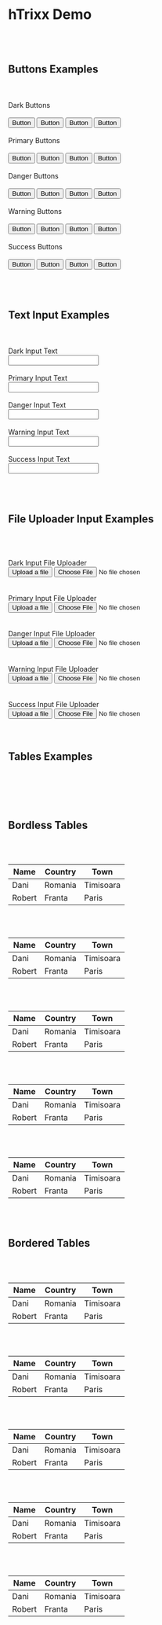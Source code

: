 <html>

<head>
    <link rel="stylesheet" href="F:/Darco/Framework/Htrixx/hTrixx.css">
    <link href="https://fonts.googleapis.com/css?family=Dancing+Script" rel="stylesheet">
    <link href="https://fonts.googleapis.com/css?family=Marck+Script" rel="stylesheet">
</head>

<body>
    <div class="km12 h-center-text">
        <h1>hTrixx Demo</h1>
    </div>
    <div class="km12 h-center-text">
        <div class="km4">
            <br>
            <br>
            <div class="h-center-text">
                <h2>Buttons Examples</h2>
            </div>
            <br>
            <br>
            <label class="h-black ">Dark Buttons</label>
            <br>
            <br>
            <button class="h-btn-dark-rev">Button</button>
            <button class="h-btn-black">Button</button>
            <button class="h-btn-dark-rev h-btn-round">Button</button>
            <button class="h-btn-black h-btn-round">Button</button>
            <br>
            <br>
            <label class="h-primary ">Primary Buttons</label>
            <br>
            <br>
            <button class="h-btn-primary-rev">Button</button>
            <button class="h-btn-primary">Button</button>
            <button class="h-btn-primary-rev h-btn-round">Button</button>
            <button class="h-btn-primary h-btn-round">Button</button>
            <br>
            <br>
            <label class="h-danger ">Danger Buttons</label>
            <br>
            <br>
            <button class="h-btn-danger-rev">Button</button>
            <button class="h-btn-danger">Button</button>
            <button class="h-btn-danger-rev h-btn-round">Button</button>
            <button class="h-btn-danger h-btn-round">Button</button>
            <br>
            <br>
            <label class="h-warning ">Warning Buttons</label>
            <br>
            <br>
            <button class="h-btn-warning-rev">Button</button>
            <button class="h-btn-warning">Button</button>
            <button class="h-btn-warning-rev h-btn-round">Button</button>
            <button class="h-btn-warning h-btn-round">Button</button>
            <br>
            <br>
            <label class="h-success ">Success Buttons</label>
            <br>
            <br>
            <button class="h-btn-success-rev">Button</button>
            <button class="h-btn-success">Button</button>
            <button class="h-btn-success-rev h-btn-round">Button</button>
            <button class="h-btn-success h-btn-round">Button</button>
            <br>
            <br>
        </div>
        <div class="km4">
            <br>
            <br>
            <div class="h-center-text">
                <h2>Text Input Examples</h2>
            </div>
            <br>
            <br>
            <label class="">Dark Input Text</label>
            <br />
            <input type="text">
            <br />
            <br />
            <label class="h-primary ">Primary Input Text</label>
            <br />
            <input type="text" class=txt-primary>
            <br />
            <br />
            <label class="h-danger ">Danger Input Text</label>
            <br />
            <input type="text" class=txt-danger>
            <br />
            <br />
            <label class="h-warning ">Warning Input Text</label>
            <br>
            <input type="text" class=txt-warning>
            <br />
            <br />
            <label class="h-success ">Success Input Text</label>
            <br>
            <input type="text" class=txt-success>
            <br />
            <br />
        </div>
        <div class="km4">
            <br>
            <br>
            <div class="h-center-text">
                <h2>File Uploader Input Examples</h2>
            </div>
            <br>
            <br>
            <br />
            <label class="">Dark Input File Uploader</label>
            <br>
            <div class="file-upload-wrapper">
                <button class="file-btn">Upload a file</button>
                <input type="file" name="myfile" />
            </div>
            <br />
            <br />
            <label class="h-primary ">Primary Input File Uploader</label>
            <br>
            <div class="file-upload-wrapper">
                <button class="file-btn file-primary">Upload a file</button>
                <input type="file" name="myfile" />
            </div>
            <br />
            <br />
            <label class="h-danger ">Danger Input File Uploader</label>
            <br>
            <div class="file-upload-wrapper">
                <button class="file-btn file-danger">Upload a file</button>
                <input type="file" name="myfile" />
            </div>
            <br />
            <br />
            <label class="h-warning ">Warning Input File Uploader</label>
            <br>
            <div class="file-upload-wrapper">
                <button class="file-btn file-warning">Upload a file</button>
                <input type="file" name="myfile" />
            </div>
            <br />
            <br />
            <label class="h-success ">Success Input File Uploader</label>
            <br>
            <div class="file-upload-wrapper">
                <button class="file-btn file-success">Upload a file</button>
                <input type="file" name="myfile" />
            </div>
        </div>
    </div>
    <div class="km12">
        <br>
        <br>
        <div class="h-center-text h-mt-30">
            <h2>Tables Examples</h2>
        </div>
        <br>
        <br>
        <div class="km6">
            <br>
            <br>
            <div class="h-center-text">
                <h2>Bordless Tables</h2>
            </div>
            <br>
            <br>
            <table class="h-tbl-bordless h-tbl-dark h-tbl-dark-b">
                <thead>
                    <tr>
                        <th>Name</th>
                        <th>Country</th>
                        <th>Town</th>
                    </tr>
                </thead>
                <tbody>
                    <tr>
                        <td>Dani</td>
                        <td>Romania</td>
                        <td>Timisoara</td>
                    </tr>
                    <tr>
                        <td>Robert</td>
                        <td>Franta</td>
                        <td>Paris</td>
                    </tr>
                </tbody>
            </table>
            <br>
            <br>
            <table class="h-tbl-bordless h-tbl-primary h-tbl-primary-b">
                <thead>
                    <tr>
                        <th>Name</th>
                        <th>Country</th>
                        <th>Town</th>
                    </tr>
                </thead>
                <tbody>
                    <tr>
                        <td>Dani</td>
                        <td>Romania</td>
                        <td>Timisoara</td>
                    </tr>
                    <tr>
                        <td>Robert</td>
                        <td>Franta</td>
                        <td>Paris</td>
                    </tr>
                </tbody>
            </table>
            <br>
            <br>
            <table class="h-tbl-bordless h-tbl-danger h-tbl-danger-b">
                <thead>
                    <tr>
                        <th>Name</th>
                        <th>Country</th>
                        <th>Town</th>
                    </tr>
                </thead>
                <tbody>
                    <tr>
                        <td>Dani</td>
                        <td>Romania</td>
                        <td>Timisoara</td>
                    </tr>
                    <tr>
                        <td>Robert</td>
                        <td>Franta</td>
                        <td>Paris</td>
                    </tr>
                </tbody>
            </table>
            <br>
            <br>
            <table class="h-tbl-bordless h-tbl-warning h-tbl-warning-b">
                <thead>
                    <tr>
                        <th>Name</th>
                        <th>Country</th>
                        <th>Town</th>
                    </tr>
                </thead>
                <tbody>
                    <tr>
                        <td>Dani</td>
                        <td>Romania</td>
                        <td>Timisoara</td>
                    </tr>
                    <tr>
                        <td>Robert</td>
                        <td>Franta</td>
                        <td>Paris</td>
                    </tr>
                </tbody>
            </table>
            <br>
            <br>
            <table class="h-tbl-bordless h-tbl-success h-tbl-success-b">
                <thead>
                    <tr>
                        <th>Name</th>
                        <th>Country</th>
                        <th>Town</th>
                    </tr>
                </thead>
                <tbody>
                    <tr>
                        <td>Dani</td>
                        <td>Romania</td>
                        <td>Timisoara</td>
                    </tr>
                    <tr>
                        <td>Robert</td>
                        <td>Franta</td>
                        <td>Paris</td>
                    </tr>
                </tbody>
            </table>
        </div>
        <div class="km6">
            <br>
            <br>
            <div class="h-center-text">
                <h2>Bordered Tables</h2>
            </div>
            <br>
            <br>
            <table class="h-tbl-dark h-tbl-dark-b">
                <thead>
                    <tr>
                        <th>Name</th>
                        <th>Country</th>
                        <th>Town</th>
                    </tr>
                </thead>
                <tbody>
                    <tr>
                        <td>Dani</td>
                        <td>Romania</td>
                        <td>Timisoara</td>
                    </tr>
                    <tr>
                        <td>Robert</td>
                        <td>Franta</td>
                        <td>Paris</td>
                    </tr>
                </tbody>
            </table>
            <br />
            <br />
            <table class="h-tbl-primary h-tbl-primary-b">
                <thead>
                    <tr>
                        <th>Name</th>
                        <th>Country</th>
                        <th>Town</th>
                    </tr>
                </thead>
                <tbody>
                    <tr>
                        <td>Dani</td>
                        <td>Romania</td>
                        <td>Timisoara</td>
                    </tr>
                    <tr>
                        <td>Robert</td>
                        <td>Franta</td>
                        <td>Paris</td>
                    </tr>
                </tbody>
            </table>
            <br />
            <br />
            <table class="h-tbl-danger h-tbl-danger-b">
                <thead>
                    <tr>
                        <th>Name</th>
                        <th>Country</th>
                        <th>Town</th>
                    </tr>
                </thead>
                <tbody>
                    <tr>
                        <td>Dani</td>
                        <td>Romania</td>
                        <td>Timisoara</td>
                    </tr>
                    <tr>
                        <td>Robert</td>
                        <td>Franta</td>
                        <td>Paris</td>
                    </tr>
                </tbody>
            </table>
            <br />
            <br />
            <table class="h-tbl-warning h-tbl-warning-b">
                <thead>
                    <tr>
                        <th>Name</th>
                        <th>Country</th>
                        <th>Town</th>
                    </tr>
                </thead>
                <tbody>
                    <tr>
                        <td>Dani</td>
                        <td>Romania</td>
                        <td>Timisoara</td>
                    </tr>
                    <tr>
                        <td>Robert</td>
                        <td>Franta</td>
                        <td>Paris</td>
                    </tr>
                </tbody>
            </table>
            <br />
            <br />
            <table class="h-tbl-success h-tbl-success-b">
                <thead>
                    <tr>
                        <th>Name</th>
                        <th>Country</th>
                        <th>Town</th>
                    </tr>
                </thead>
                <tbody>
                    <tr>
                        <td>Dani</td>
                        <td>Romania</td>
                        <td>Timisoara</td>
                    </tr>
                    <tr>
                        <td>Robert</td>
                        <td>Franta</td>
                        <td>Paris</td>
                    </tr>
                </tbody>
            </table>
        </div>
    </div>

</body>

</html>
<script src="https://code.jquery.com/jquery-3.3.1.min.js"></script>
